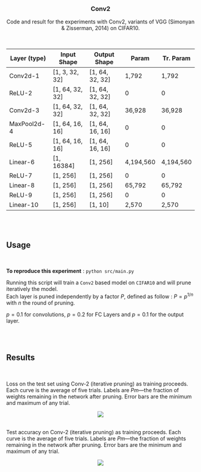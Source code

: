 <br />
<div align="center">

  <h3 align="center">Conv2</h3>

  <p align="center">
    Code and result for the experiments with Conv2, variants of VGG (Simonyan & Zisserman, 2014) on CIFAR10.
    <br />
  </p>
<br/>


| Layer (type)  | Input Shape   | Output Shape | Param | Tr. Param |
| ------------- | ------------- | ------------ |------ | --------- |
|         Conv2d-1 |   [1, 3, 32, 32] | [1, 64, 32, 32] |       1,792   |       1,792
|           ReLU-2 |   [1, 64, 32, 32]| [1, 64, 32, 32] |           0   |           0
|         Conv2d-3 |   [1, 64, 32, 32]| [1, 64, 32, 32] |      36,928   |      36,928
|      MaxPool2d-4 |   [1, 64, 16, 16]| [1, 64, 16, 16] |           0   |           0
|           ReLU-5 |   [1, 64, 16, 16]| [1, 64, 16, 16] |           0   |           0
|         Linear-6 |   [1, 16384]     | [1, 256]        |   4,194,560   |   4,194,560
|           ReLU-7 |   [1, 256]       | [1, 256]        |           0   |           0
|         Linear-8 |   [1, 256]       | [1, 256]        |      65,792   |      65,792
|           ReLU-9 |   [1, 256]       | [1, 256]        |           0   |           0
|        Linear-10 |   [1, 256]       | [1, 10]         |       2,570   |       2,570


</div>

<br/>
<br/>


## Usage

<br/>

**To reproduce this experiment** : `python src/main.py`

Running this script will train a `Conv2` based model on `CIFAR10` and will prune iteratively the model.\
Each layer is puned independently by a factor $P$, defined as follow : $P=p^{1/n}$ with $n$ the round of pruning.

$p=0.1$ for convolutions, $p=0.2$ for FC Layers and $p=0.1$ for the output layer.

<br/>
<br/>

## Results

<br />

Loss on the test set using Conv-2 (iterative pruning) as training proceeds. Each curve is the average of five trials. Labels are $Pm$—the fraction of weights remaining in the network after pruning. Error bars are the minimum and maximum of any trial.
<div align="center">
  <img src="./images/accuracies.png"/>
</div>

<br />

Test accuracy on Conv-2 (iterative pruning) as training proceeds. Each curve is the average of five trials. Labels are $Pm$—the fraction of weights remaining in the network after pruning. Error bars are the minimum and maximum of any trial.
<div align="center">
  <img src="./images/losses.png"/>
</div>
